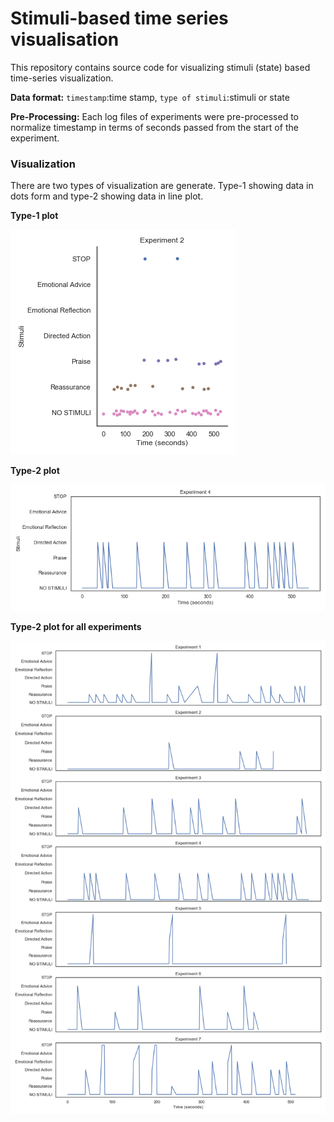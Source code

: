 # Stimuli-based time series visualisation

This repository contains source code for visualizing stimuli (state) based time-series visualization.

**Data format:**  `timestamp`:time stamp, `type of stimuli`:stimuli or state

**Pre-Processing:** Each log files of experiments were pre-processed to normalize timestamp in terms of seconds passed from the start of the experiment.

### Visualization

There are two types of visualization are generate. Type-1 showing data in dots form and type-2 showing data in line plot.

**Type-1 plot**

![type_1_experiment_2](./type-1/type_1_experiment_2.png)

**Type-2 plot**

![type_2_experiment_4](./type-2/type_2_experiment_4.png)

**Type-2 plot for all experiments**

![type_2_all_experiment_verticle](./type_2_all_experiment_verticle.png)